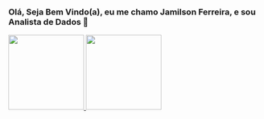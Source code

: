 ### Olá, Seja Bem Vindo(a), eu me chamo Jamilson Ferreira, e sou Analista de Dados 🤝

<div display="flex">
  <a href="https://github.com/devjamilson">
  <img height="150em" src="https://github-readme-stats.vercel.app/api?username=devjamilson&show_icons=true&theme=dark&include_all_commits=true&count_private=true"/>
  <img height="150em" src="https://github-readme-stats.vercel.app/api/top-langs/?username=devjamilson&layout=compact&langs_count=7&theme=dark"/>
</div>

